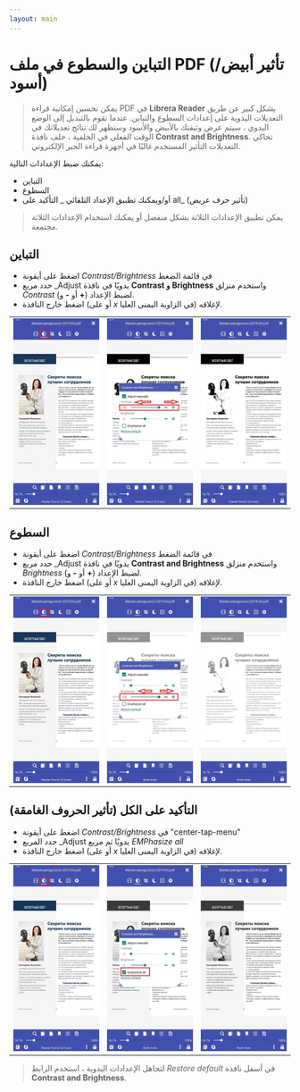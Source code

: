 ```yaml
---
layout: main
---
```


# التباين والسطوع في ملف PDF (تأثير أبيض/أسود)

> يمكن تحسين إمكانية قراءة PDF في **Librera Reader** بشكل كبير عن طريق التعديلات اليدوية على إعدادات السطوع والتباين. عندما تقوم بالتبديل إلى الوضع اليدوي ، سيتم عرض وثيقتك بالأبيض والأسود وستظهر لك نتائج تعديلاتك في الوقت الفعلي في الخلفية ، خلف نافذة **Contrast and Brightness**.
> تحاكي التعديلات التأثير المستخدم غالبًا في أجهزة قراءة الحبر الإلكتروني.

يمكنك ضبط الإعدادات التالية:
* التباين
* السطوع
* أو/ويمكنك تطبيق الإعداد التلقائي _ التأكيد على all_ (تأثير حرف عريض)

> يمكن تطبيق الإعدادات الثلاثة بشكل منفصل أو يمكنك استخدام الإعدادات الثلاثة مجتمعة.

## التباين
* اضغط على أيقونة _Contrast/Brightness_ في قائمة الضغط
* حدد مربع _Adjust يدويًا في نافذة **Contrast و Brightness** واستخدم منزلق _Contrast_ (أو **-** و **+**) لضبط الإعداد.
* اضغط خارج النافذة (أو على _x_ في الزاوية اليمنى العليا) لإغلاقه.

||||
|-|-|-|
|![](10.jpg)|![](11.jpg)|![](12.jpg)|

## السطوع
* اضغط على أيقونة _Contrast/Brightness_ في قائمة الضغط
* حدد مربع _Adjust يدويًا في نافذة **Contrast and Brightness** واستخدم منزلق _Brightness_ (أو **-** و **+**) لضبط الإعداد.
* اضغط خارج النافذة (أو على _x_ في الزاوية اليمنى العليا) لإغلاقه.

||||
|-|-|-|
|![](20.jpg)|![](21.jpg)|![](222.jpg)|

## التأكيد على الكل (تأثير الحروف الغامقة)
* اضغط على أيقونة _Contrast/Brightness_ في &quot;center-tap-menu&quot;
* حدد المربع _Adjust يدويًا ثم مربع _EMPhasize all_
* اضغط خارج النافذة (أو على _x_ في الزاوية اليمنى العليا) لإغلاقه.

||||
|-|-|-|
|![](30.jpg)|![](31.jpg)|![](32.jpg)|

> لتجاهل الإعدادات اليدوية ، استخدم الرابط _Restore default_ في أسفل نافذة **Contrast and Brightness**.
